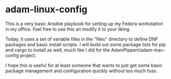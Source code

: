 # adam-linux-config

This is a very basic Ansible playbook for setting up my Fedora workstation in my office.  Feel free to use this an modify it to your liking.

Today, it uses a set of variable files in the "files" directory to define DNF packages and basic install scripts.  I will build out some package lists for pip and cargo to install as well, much like I did for the AdamPippert/adam-mac-config project.

I hope this is useful for at least someone that wants to just get some basic package management and configuration quickly without too much fuss.
